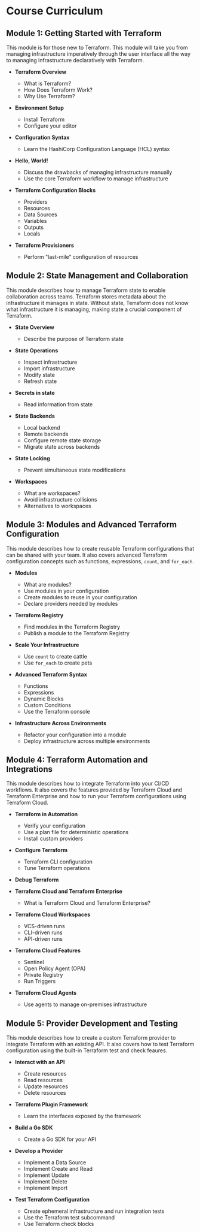# Course Curriculum

## Module 1: Getting Started with Terraform

This module is for those new to Terraform. This module will take you from
managing infrastructure imperatively through the user interface all the way to
managing infrastructure declaratively with Terraform.

- **Terraform Overview**
  - What is Terraform?
  - How Does Terraform Work?
  - Why Use Terraform?

- **Environment Setup**
  - Install Terraform
  - Configure your editor

- **Configuration Syntax**
  - Learn the HashiCorp Configuration Language (HCL) syntax

- **Hello, World!**
  - Discuss the drawbacks of managing infrastructure manually
  - Use the core Terraform workflow to manage infrastructure

- **Terraform Configuration Blocks**
  - Providers
  - Resources
  - Data Sources
  - Variables
  - Outputs
  - Locals

- **Terraform Provisioners**
  - Perform "last-mile" configuration of resources

## Module 2: State Management and Collaboration

This module describes how to manage Terraform state to enable collaboration
across teams. Terraform stores metadata about the infrastructure it manages in
state. Without state, Terraform does not know what infrastructure it is
managing, making state a crucial component of Terraform.

- **State Overview**
  - Describe the purpose of Terraform state

- **State Operations**
  - Inspect infrastructure
  - Import infrastructure
  - Modify state
  - Refresh state

- **Secrets in state**
  - Read information from state

- **State Backends**
  - Local backend
  - Remote backends
  - Configure remote state storage
  - Migrate state across backends

- **State Locking**
  - Prevent simultaneous state modifications

- **Workspaces**
  - What are workspaces?
  - Avoid infrastructure collisions
  - Alternatives to workspaces

## Module 3: Modules and Advanced Terraform Configuration

This module describes how to create reusable Terraform configurations that can
be shared with your team. It also covers advanced Terraform configuration
concepts such as functions, expressions, `count`, and `for_each`.

- **Modules**
  - What are modules?
  - Use modules in your configuration
  - Create modules to reuse in your configuration
  - Declare providers needed by modules

- **Terraform Registry**
  - Find modules in the Terraform Registry
  - Publish a module to the Terraform Registry

- **Scale Your Infrastructure**
  - Use `count` to create cattle
  - Use `for_each` to create pets

- **Advanced Terraform Syntax**
  - Functions
  - Expressions
  - Dynamic Blocks
  - Custom Conditions
  - Use the Terraform console

- **Infrastructure Across Environments**
  - Refactor your configuration into a module
  - Deploy infrastructure across multiple environments

## Module 4: Terraform Automation and Integrations

This module describes how to integrate Terraform into your CI/CD workflows. It
also covers the features provided by Terraform Cloud and Terraform Enterprise
and how to run your Terraform configurations using Terraform Cloud.

- **Terraform in Automation**
  - Verify your configuration
  - Use a plan file for deterministic operations
  - Install custom providers

- **Configure Terraform**
  - Terraform CLI configuration
  - Tune Terraform operations

- **Debug Terraform**

- **Terraform Cloud and Terraform Enterprise**
  - What is Terraform Cloud and Terraform Enterprise?

- **Terraform Cloud Workspaces**
  - VCS-driven runs
  - CLI-driven runs
  - API-driven runs

- **Terraform Cloud Features**
  - Sentinel
  - Open Policy Agent (OPA)
  - Private Registry
  - Run Triggers

- **Terraform Cloud Agents**
  - Use agents to manage on-premises infrastructure

## Module 5: Provider Development and Testing

This module describes how to create a custom Terraform provider to integrate
Terraform with an existing API. It also covers how to test Terraform
configuration using the built-in Terraform test and check feaures.

- **Interact with an API**
  - Create resources
  - Read resources
  - Update resources
  - Delete resources

- **Terraform Plugin Framework**
  - Learn the interfaces exposed by the framework

- **Build a Go SDK**
  - Create a Go SDK for your API

- **Develop a Provider**
  - Implement a Data Source
  - Implement Create and Read
  - Implement Update
  - Implement Delete
  - Implement Import 

- **Test Terraform Configuration**
  - Create ephemeral infrastructure and run integration tests
  - Use the Terraform test subcommand
  - Use Terraform check blocks
